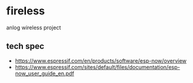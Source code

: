 # fireless
anlog wireless project 

## tech spec 

- https://www.espressif.com/en/products/software/esp-now/overview
- https://www.espressif.com/sites/default/files/documentation/esp-now_user_guide_en.pdf
